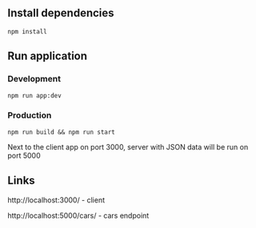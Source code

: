 ## Install dependencies

`npm install`

## Run application

### Development

`npm run app:dev`

### Production

`npm run build && npm run start`

Next to the client app on port 3000, server with JSON data will be run on port 5000

## Links

http://localhost:3000/ - client

http://localhost:5000/cars/ - cars endpoint

